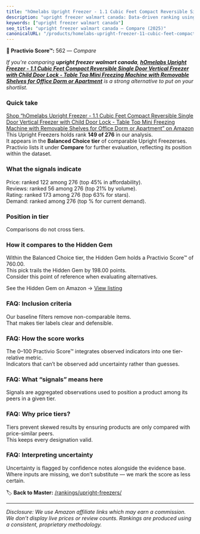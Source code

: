 ```yaml
---
title: "hOmelabs Upright Freezer - 1.1 Cubic Feet Compact Reversible Single Door Vertical Freezer with Child Door Lock - Table Top Mini Freezing Machine with Removable Shelves for Office Dorm or Apartment"
description: "upright freezer walmart canada: Data-driven ranking using the Practivio Score™. Positioned by quality, value, demand, findability, momentum."
keywords: ["upright freezer walmart canada"]
seo_title: "upright freezer walmart canada — Compare (2025)"
canonicalURL: "/products/homelabs-upright-freezer-11-cubic-feet-compact-reversible-single-door-vertical-freezer-with-child-door-lock-table-top-mini-freezing-machine-with-removable-shelves-for-office-dorm-or-apartment-B084H3ZTZS/"
---
```


**🛒 Practivio Score™:** 562 — _Compare_


*If you're comparing **upright freezer walmart canada**, **[hOmelabs Upright Freezer - 1.1 Cubic Feet Compact Reversible Single Door Vertical Freezer with Child Door Lock - Table Top Mini Freezing Machine with Removable Shelves for Office Dorm or Apartment](https://www.amazon.com/dp/B084H3ZTZS?tag=practivio-20)** is a strong alternative to put on your shortlist.*
### Quick take
[Shop “hOmelabs Upright Freezer - 1.1 Cubic Feet Compact Reversible Single Door Vertical Freezer with Child Door Lock - Table Top Mini Freezing Machine with Removable Shelves for Office Dorm or Apartment” on Amazon](https://www.amazon.com/dp/B084H3ZTZS?tag=practivio-20)
This Upright Freezers holds rank **149 of 276** in our analysis.  
It appears in the **Balanced Choice tier** of comparable Upright Freezerses.  
Practivio lists it under **Compare** for further evaluation, reflecting its position within the dataset.

### What the signals indicate
Price: ranked 122 among 276 (top 45% in affordability).  
Reviews: ranked 56 among 276 (top 21% by volume).  
Rating: ranked 173 among 276 (top 63% for stars).  
Demand: ranked  among 276 (top % for current demand).

### Position in tier
Comparisons do not cross tiers.

### How it compares to the Hidden Gem
Within the Balanced Choice tier, the Hidden Gem holds a Practivio Score™ of 760.00.  
This pick trails the Hidden Gem by 198.00 points.  
Consider this point of reference when evaluating alternatives.  

See the Hidden Gem on Amazon → [View listing](https://www.amazon.com/dp/B08P6CS4SW?tag=practivio-20)

### FAQ: Inclusion criteria
Our baseline filters remove non-comparable items.  
That makes tier labels clear and defensible.

### FAQ: How the score works
The 0–100 Practivio Score™ integrates observed indicators into one tier-relative metric.  
Indicators that can’t be observed add uncertainty rather than guesses.

### FAQ: What “signals” means here
Signals are aggregated observations used to position a product among its peers in a given tier.

### FAQ: Why price tiers?
Tiers prevent skewed results by ensuring products are only compared with price-similar peers.  
This keeps every designation valid.

### FAQ: Interpreting uncertainty
Uncertainty is flagged by confidence notes alongside the evidence base.  
Where inputs are missing, we don’t substitute — we mark the score as less certain.

<!-- Missing template for Compare/CompareWithinPriceClass -->


🏷️ **Back to Master:** [/rankings/upright-freezers/](/rankings/upright-freezers/)

---
_Disclosure: We use Amazon affiliate links which may earn a commission. We don’t display live prices or review counts. Rankings are produced using a consistent, proprietary methodology._
